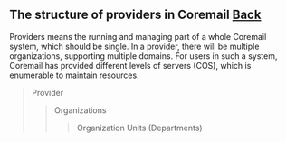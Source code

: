 ## The structure of providers in Coremail	[Back](./../coremail.md)

Providers means the running and managing part of a whole Coremail system, which should be single. In a provider, there will be multiple organizations, supporting multiple domains. For users in such a system, Coremail has provided different levels of servers (COS), which is enumerable to maintain resources.

> Provider
>> Organizations
>>> Organization Units (Departments)

